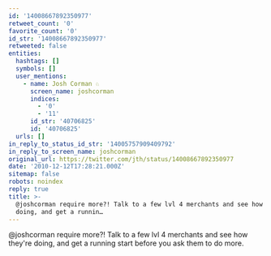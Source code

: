 ```yaml
---
id: '14008667892350977'
retweet_count: '0'
favorite_count: '0'
id_str: '14008667892350977'
retweeted: false
entities:
  hashtags: []
  symbols: []
  user_mentions:
    - name: Josh Corman ♘
      screen_name: joshcorman
      indices:
        - '0'
        - '11'
      id_str: '40706825'
      id: '40706825'
  urls: []
in_reply_to_status_id_str: '14005757909409792'
in_reply_to_screen_name: joshcorman
original_url: https://twitter.com/jth/status/14008667892350977
date: '2010-12-12T17:28:21.000Z'
sitemap: false
robots: noindex
reply: true
title: >-
  @joshcorman require more?! Talk to a few lvl 4 merchants and see how they're
  doing, and get a runnin…
---
```


@joshcorman require more?! Talk to a few lvl 4 merchants and see how they're doing, and get a running start before you ask them to do more.